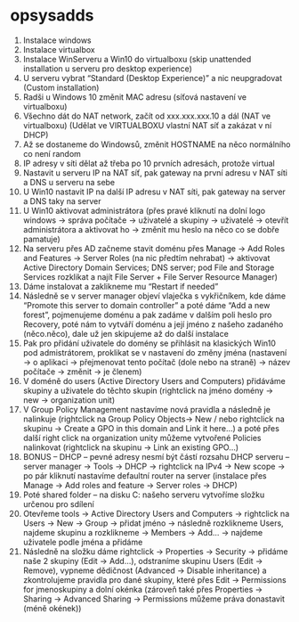 # opsysadds
1.	Instalace windows
2.	Instalace virtualbox
3.	Instalace WinServeru a Win10 do virtualboxu (skip unattended installation u serveru pro desktop experience)
4.	U serveru vybrat “Standard (Desktop Experience)” a nic neupgradovat (Custom installation)
5.	Radši u Windows 10 změnit MAC adresu (síťová nastavení ve virtualboxu)
6.	Všechno dát do NAT network, začít od xxx.xxx.xxx.10 a dál (NAT ve virtualboxu) (Udělat ve VIRTUALBOXU vlastní NAT síť a zakázat v ní DHCP)
7.	Až se dostaneme do Windowsů, změnit HOSTNAME na něco normálního co není random
8.	IP adresy v síti dělat až třeba po 10 prvních adresách, protože virtual
9.	Nastavit u serveru IP na NAT síť, pak gateway na první adresu v NAT síti a DNS u serveru na sebe 
10.	U Win10 nastavit IP na další IP adresu v NAT síti, pak gateway na server a DNS taky na server
11.	U Win10 aktivovat administrátora (přes pravé kliknutí na dolní logo windows -> správa počítače -> uživatelé a skupiny -> uživatelé -> otevřít administrátora a aktivovat ho -> změnit mu heslo na něco co se dobře pamatuje)
12.	Na serveru přes AD začneme stavit doménu přes Manage -> Add Roles and Features -> Server Roles (na nic předtím nehrabat) -> aktivovat Active Directory Domain Services; DNS server; pod File and Storage Services rozklikat a najít File Server + File Server Resource Manager)
13.	Dáme instalovat a zaklikneme mu “Restart if needed”
14.	Následně se v server manager objeví vlaječka s vykřičníkem, kde dáme “Promote this server to domain controller” a poté dáme “Add a new forest”, pojmenujeme doménu a pak zadáme v dalším poli heslo pro Recovery, poté nám to vytváří doménu a její jméno z našeho zadaného (něco.něco), dale už jen skipujeme až do další instalace
15.	Pak pro přidání uživatele do domény se přihlásit na klasických Win10 pod admistrátorem, proklikat se v nastavení do změny jména (nastavení -> o aplikaci -> přejmenovat tento počítač (dole nebo na straně) -> název počítače -> změnit -> je členem)
16.	V doméně do users (Active Directory Users and Computers) přidáváme skupiny a uživatele do těchto skupin (rightclick na jméno domény -> new -> organization unit)
17.	V Group Policy Management nastavíme nová pravidla a následně je nalinkuje (rightclick na Group Policy Objects-> New / nebo rightclick na skupinu -> Create a GPO in this domain and Link it here…) a poté přes další right click na organization unity můžeme vytvořené Policies nalinkovat (rightclick na skupinu -> Link an existing GPO…) 
18.	BONUS – DHCP – pevné adresy nesmí být částí rozsahu DHCP serveru – server manager -> Tools -> DHCP -> rightclick na IPv4 -> New scope -> po pár kliknutí nastavíme defaultní router na server (instalace přes Manage -> Add roles and feature -> Server roles -> DHCP)
19.	Poté shared folder – na disku C: našeho serveru vytvoříme složku určenou pro sdílení 
20.	Otevřeme tools -> Active Directory Users and Computers -> rightclick na Users -> New -> Group -> přidat jméno -> následně rozklikneme Users, najdeme skupinu a rozklikneme -> Members -> Add… -> najdeme uživatele podle jména a přidáme
21.	Následně na složku dáme rightclick -> Properties -> Security -> přidáme naše 2 skupiny (Edit -> Add…), odstraníme skupinu Users (Edit -> Remove), vypneme dědičnost (Advanced -> Disable inheritance) a zkontrolujeme pravidla pro dané skupiny, které přes Edit -> Permissions for jmenoskupiny a dolní okénka (zároveň také přes Properties -> Sharing -> Advanced Sharing -> Permissions můžeme práva donastavit (méně okének))
